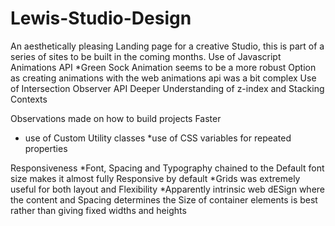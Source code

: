 # Lewis-Studio-Design
An aesthetically pleasing Landing page for a creative Studio, this is part of a series of sites to be built in the coming months.
Use of Javascript Animations API
*Green Sock Animation seems to be a more robust Option as creating animations with the web animations api was a bit complex
Use of Intersection Observer API
Deeper Understanding of z-index and Stacking Contexts

Observations made on how to build projects Faster
* use of Custom Utility classes
*use of CSS variables for repeated properties

Responsiveness
*Font, Spacing and Typography chained to the Default font size makes
it almost fully Responsive by default
*Grids was extremely useful for both layout and Flexibility
*Apparently intrinsic web dESign where the content and Spacing determines the 
Size of container elements is best rather than giving fixed widths and 
heights
